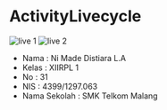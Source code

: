 # ActivityLivecycle


![live 1](https://cloud.githubusercontent.com/assets/22110622/19187992/0f4e32ce-8cb9-11e6-915a-8676ae9cbe93.jpeg)
![live 2](https://cloud.githubusercontent.com/assets/22110622/19187991/0f4d9706-8cb9-11e6-8139-00af1a12aa8b.jpeg)


* Nama : Ni Made Distiara L.A
* Kelas : XIIRPL 1
* No : 31
* NIS : 4399/1297.063
* Nama Sekolah : SMK Telkom Malang
